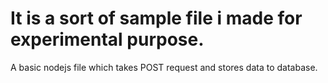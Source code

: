# It is a sort of sample file i made for experimental purpose.
A basic nodejs file which takes POST request and stores data to database.
